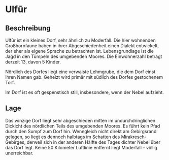 # Ulfūr
## Beschreibung
Ulfūr ist ein kleines Dorf, sehr ähnlich zu Moderfall. 
Die hier wohnenden Großhornfaune haben in ihrer Abgeschiedenheit einen Dialekt entwickelt, der eher als eigene Sprache zu betrachten ist. 
Lebensgrundlage ist die Jagd in den Tümpeln des umgebenden Moores. 
Die Einwohnerzahl beträgt derzeit 13, davon 5 Kinder.

Nördlich des Dorfes liegt eine verwaiste Lehmgrube, die dem Dorf einst ihren Namen gab. 
Geheizt wird primär mit südlich des Dorfes gestochenem Torf.

Im Dorf ist es oft gespenstisch still, insbesondere, wenn der Nebel aufzieht.

## Lage
Das winzige Dorf liegt sehr abgeschieden mitten im undurchdringlichen Dickicht des nördlichen Teils des umgebenden Moores. 
Es führt kein Pfad durch den Sumpf zum Dorf hin. 
Wenngleich nicht direkt am Gebirgsrand gelegen, so liegt es dennoch halbtags im Schatten des Mirakresch-Gebirges, derweil sich in der anderen Hälfte des Tages dichter Nebel über das Dorf legt. 
Keine 50 Kilometer Luftlinie entfernt liegt Moderfall – völlig unerreichbar.